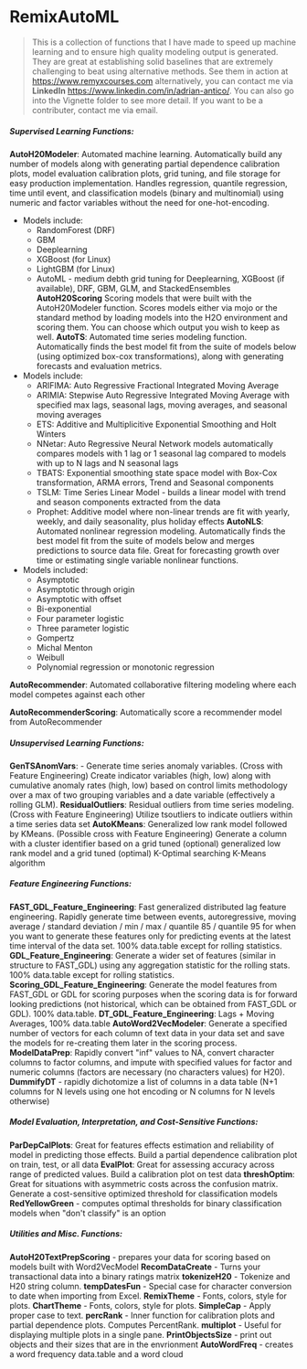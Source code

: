 # RemixAutoML
> This is a collection of functions that I have made to speed up machine learning and to ensure high quality modeling output is generated. They are great at establishing solid baselines that are extremely challenging to beat using alternative methods. See them in action at https://www.remyxcourses.com alternatively, you can contact me via **LinkedIn** https://www.linkedin.com/in/adrian-antico/. You can also go into the Vignette folder to see more detail. If you want to be a contributer, contact me via email.
##### Supervised Learning Functions: 
**AutoH20Modeler**: Automated machine learning. Automatically build any number of models along with generating partial dependence calibration plots, model evaluation calibration plots, grid tuning, and file storage for easy production implementation. Handles regression, quantile regression, time until event, and classification models (binary and multinomial) using numeric and factor variables without the need for one-hot-encoding.
* Models include:
  * RandomForest (DRF)
  * GBM
  * Deeplearning
  * XGBoost (for Linux)
  * LightGBM (for Linux)
  * AutoML - medium debth grid tuning for Deeplearning, XGBoost (if available), DRF, GBM, GLM, and StackedEnsembles
**AutoH20Scoring** Scoring models that were built with the AutoH20Modeler function. Scores models either via mojo or the standard method by loading models into the H2O environment and scoring them. You can choose which output you wish to keep as well. 
**AutoTS**: Automated time series modeling function. Automatically finds the best model fit from the suite of models below (using optimized box-cox transformations), along with generating forecasts and evaluation metrics.
* Models include:
  * ARIFIMA: Auto Regressive Fractional Integrated Moving Average
  * ARIMIA: Stepwise Auto Regressive Integrated Moving Average with specified max lags, seasonal lags, moving averages, and seasonal moving averages
  * ETS: Additive and Multiplicitive Exponential Smoothing and Holt Winters
  * NNetar: Auto Regressive Neural Network models automatically compares models with 1 lag or 1 seasonal lag compared to models with up to N lags and N seasonal lags
  * TBATS: Exponential smoothing state space model with Box-Cox transformation, ARMA errors, Trend and Seasonal components
  * TSLM: Time Series Linear Model - builds a linear model with trend and season components extracted from the data
  * Prophet: Additive model where non-linear trends are fit with yearly, weekly, and daily seasonality, plus holiday effects
**AutoNLS**: Automated nonlinear regression modeling. Automatically finds the best model fit from the suite of models below and merges predictions to source data file. Great for forecasting growth over time or estimating single variable nonlinear functions.
* Models included:
  * Asymptotic
  * Asymptotic through origin
  * Asymptotic with offset
  * Bi-exponential
  * Four parameter logistic
  * Three parameter logistic
  * Gompertz
  * Michal Menton
  * Weibull
  * Polynomial regression or monotonic regression

**AutoRecommender**: Automated collaborative filtering modeling where each model competes against each other

**AutoRecommenderScoring**: Automatically score a recommender model from AutoRecommender

##### Unsupervised Learning Functions: 
**GenTSAnomVars**: - Generate time series anomaly variables. (Cross with Feature Engineering) Create indicator variables (high, low) along with cumulative anomaly rates (high, low) based on control limits methodology over a max of two grouping variables and a date variable (effectively a rolling GLM).
**ResidualOutliers**: Residual outliers from time series modeling. (Cross with Feature Engineering) Utilize tsoutliers to indicate outliers within a time series data set
**AutoKMeans**: Generalized low rank model followed by KMeans. (Possible cross with Feature Engineering) Generate a column with a cluster identifier based on a grid tuned (optional) generalized low rank model and a grid tuned (optimal) K-Optimal searching K-Means algorithm

##### Feature Engineering Functions: 
**FAST_GDL_Feature_Engineering**: Fast generalized distributed lag feature engineering. Rapidly generate time between events, autoregressive, moving average / standard deviation / min / max / quantile 85 / quantile 95 for when you want to generate these features only for predicting events at the latest time interval of the data set. 100% data.table except for rolling statistics.
**GDL_Feature_Engineering**: Generate a wider set of features (similar in structure to FAST_GDL) using any aggregation statistic for the rolling stats. 100% data.table except for rolling statistics.
**Scoring_GDL_Feature_Engineering**: Generate the model features from FAST_GDL or GDL for scoring purposes when the scoring data is for forward looking predictions (not historical, which can be obtained from FAST_GDL or GDL). 100% data.table.
**DT_GDL_Feature_Engineering**: Lags + Moving Averages, 100% data.table
**AutoWord2VecModeler**: Generate a specified number of vectors for each column of text data in your data set and save the models for re-creating them later in the scoring process.
**ModelDataPrep**: Rapidly convert "inf" values to NA, convert character columns to factor columns, and impute with specified values for factor and numeric columns (factors are necessary (no characters values) for H20).
**DummifyDT** - rapidly dichotomize a list of columns in a data table (N+1 columns for N levels using one hot encoding or N columns for N levels otherwise)

##### Model Evaluation, Interpretation, and Cost-Sensitive Functions: 
**ParDepCalPlots**: Great for features effects estimation and reliability of model in predicting those effects. Build a partial dependence calibration plot on train, test, or all data
**EvalPlot**: Great for assessing accuracy across range of predicted values. Build a calibration plot on test data
**threshOptim**: Great for situations with asymmetric costs across the confusion matrix. Generate a cost-sensitive optimized threshold for classification models
**RedYellowGreen** - computes optimal thresholds for binary classification models when "don't classify" is an option

##### Utilities and Misc. Functions:
**AutoH20TextPrepScoring** - prepares your data for scoring based on models built with Word2VecModel
**RecomDataCreate** - Turns your transactional data into a binary ratings matrix
**tokenizeH20** - Tokenize and H20 string column.
**tempDatesFun** - Special case for character conversion to date when importing from Excel.
**RemixTheme** - Fonts, colors, style for plots.
**ChartTheme** - Fonts, colors, style for plots.
**SimpleCap** - Apply proper case to text.
**percRank** - Inner function for calibration plots and partial dependence plots. Computes PercentRank.
**multiplot** - Useful for displaying multiple plots in a single pane.
**PrintObjectsSize** - print out objects and their sizes that are in the envrionment
**AutoWordFreq** - creates a word frequency data.table and a word cloud
